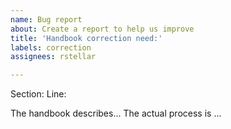 ```yaml
---
name: Bug report
about: Create a report to help us improve
title: 'Handbook correction need:'
labels: correction
assignees: rstellar

---
```


Section:
Line:

The handbook describes...
The actual process is ...
